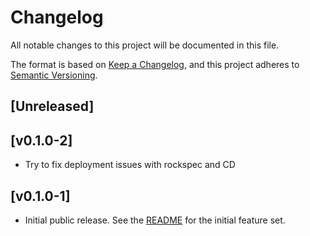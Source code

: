 # Changelog

All notable changes to this project will be documented in this file.

The format is based on [Keep a Changelog](https://keepachangelog.com/en/1.1.0/),
and this project adheres to [Semantic Versioning](https://semver.org/spec/v2.0.0.html).

## [Unreleased]

## [v0.1.0-2]

-   Try to fix deployment issues with rockspec and CD

## [v0.1.0-1]

-   Initial public release. See the [README](https://github.com/LuaLS/luarocks-build-addon/tree/v0.1.0-1) for the initial feature set.
